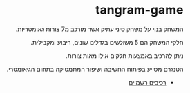 <div dir='rtl' lang='he'>

# tangram-game
 המשחק בנוי על משחק סיני עתיק אשר מורכב מ7 צורות גאומטריות.

חלקי המשחק הם 5 משולשים בגדלים שונים, ריבוע ומקבילית.

ניתן להרכיב באמצעות חלקים אילו מאות צורות.

הטנגרם מסייע בפיתוח החשיבה ושיפור המתמטיקה בתחום הגיאומטרי. 

  * [רכיבים רשמיים](https://github.com/eli-game-dev/tangram-game/blob/main/formal-elements.md)
  
</div>
